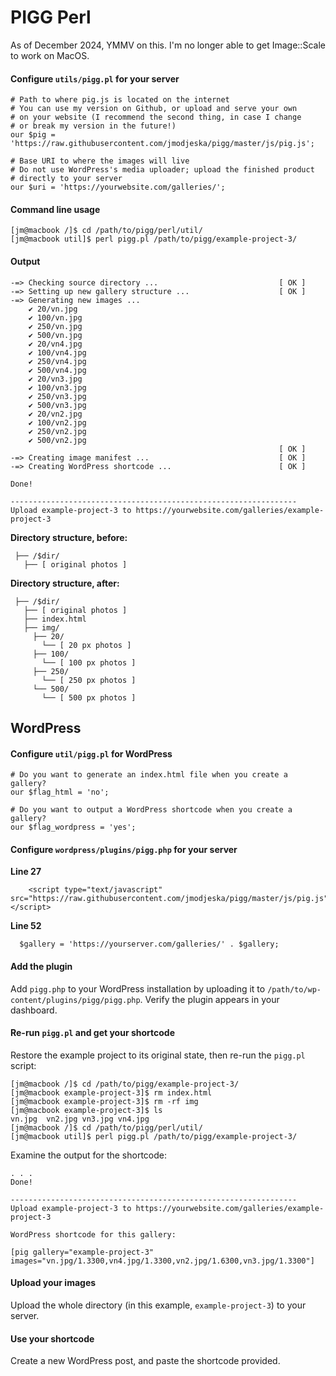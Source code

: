 # PIGG Perl

As of December 2024, YMMV on this. I'm no longer able to get Image::Scale to work on MacOS.

#### Configure `utils/pigg.pl` for your server

```
# Path to where pig.js is located on the internet
# You can use my version on Github, or upload and serve your own
# on your website (I recommend the second thing, in case I change
# or break my version in the future!)
our $pig = 'https://raw.githubusercontent.com/jmodjeska/pigg/master/js/pig.js';

# Base URI to where the images will live
# Do not use WordPress's media uploader; upload the finished product
# directly to your server
our $uri = 'https://yourwebsite.com/galleries/';
```

#### Command line usage

```
[jm@macbook /]$ cd /path/to/pigg/perl/util/
[jm@macbook util]$ perl pigg.pl /path/to/pigg/example-project-3/
```

#### Output

```
-=> Checking source directory ...                           [ OK ]
-=> Setting up new gallery structure ...                    [ OK ]
-=> Generating new images ...
    ✔ 20/vn.jpg
    ✔ 100/vn.jpg
    ✔ 250/vn.jpg
    ✔ 500/vn.jpg
    ✔ 20/vn4.jpg
    ✔ 100/vn4.jpg
    ✔ 250/vn4.jpg
    ✔ 500/vn4.jpg
    ✔ 20/vn3.jpg
    ✔ 100/vn3.jpg
    ✔ 250/vn3.jpg
    ✔ 500/vn3.jpg
    ✔ 20/vn2.jpg
    ✔ 100/vn2.jpg
    ✔ 250/vn2.jpg
    ✔ 500/vn2.jpg
                                                            [ OK ]
-=> Creating image manifest ...                             [ OK ]
-=> Creating WordPress shortcode ...                        [ OK ]

Done!

----------------------------------------------------------------
Upload example-project-3 to https://yourwebsite.com/galleries/example-project-3
```

**Directory structure, before:**

```
 ├── /$dir/
   ├── [ original photos ]
```

**Directory structure, after:**

```
 ├── /$dir/
   ├── [ original photos ]
   ├── index.html
   ├── img/
     ├── 20/
       └── [ 20 px photos ]
     ├── 100/
       └── [ 100 px photos ]
     ├── 250/
       └── [ 250 px photos ]
     └── 500/
       └── [ 500 px photos ]
```

## WordPress

#### Configure `util/pigg.pl` for WordPress


```
# Do you want to generate an index.html file when you create a gallery?
our $flag_html = 'no';

# Do you want to output a WordPress shortcode when you create a gallery?
our $flag_wordpress = 'yes';
```

#### Configure `wordpress/plugins/pigg.php` for your server

**Line 27**

```
    <script type="text/javascript" src="https://raw.githubusercontent.com/jmodjeska/pigg/master/js/pig.js"></script>
```

**Line 52**

```
  $gallery = 'https://yourserver.com/galleries/' . $gallery;
```

#### Add the plugin
Add `pigg.php` to your WordPress installation by uploading it to `/path/to/wp-content/plugins/pigg/pigg.php`. Verify the plugin appears in your dashboard.

#### Re-run `pigg.pl` and get your shortcode

Restore the example project to its original state, then re-run the `pigg.pl` script:

```
[jm@macbook /]$ cd /path/to/pigg/example-project-3/
[jm@macbook example-project-3]$ rm index.html
[jm@macbook example-project-3]$ rm -rf img
[jm@macbook example-project-3]$ ls
vn.jpg	vn2.jpg	vn3.jpg	vn4.jpg
[jm@macbook /]$ cd /path/to/pigg/perl/util/
[jm@macbook util]$ perl pigg.pl /path/to/pigg/example-project-3/
```

Examine the output for the shortcode:

```
. . .
Done!

----------------------------------------------------------------
Upload example-project-3 to https://yourwebsite.com/galleries/example-project-3

WordPress shortcode for this gallery:

[pig gallery="example-project-3" images="vn.jpg/1.3300,vn4.jpg/1.3300,vn2.jpg/1.6300,vn3.jpg/1.3300"]
```

#### Upload your images
Upload the whole directory (in this example, `example-project-3`) to your server.

#### Use your shortcode
Create a new WordPress post, and paste the shortcode provided.
